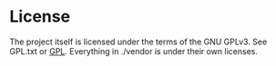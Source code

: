 License
=======

The project itself is licensed under the terms of the GNU GPLv3. See GPL.txt or [GPL](http://www.gnu.org/licenses/gpl.html). Everything in ./vendor is under their own licenses.
